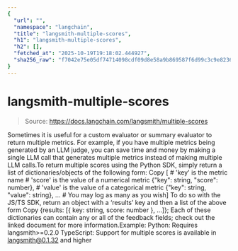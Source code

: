 ```yaml
---
{
  "url": "",
  "namespace": "langchain",
  "title": "langsmith-multiple-scores",
  "h1": "langsmith-multiple-scores",
  "h2": [],
  "fetched_at": "2025-10-19T19:18:02.444927",
  "sha256_raw": "f7042e75e05df74714098cdf09d8e58a9b869587f6d99c3c9e82365a11ad37e8"
}
---
```


# langsmith-multiple-scores

> Source: https://docs.langchain.com/langsmith/multiple-scores

Sometimes it is useful for a custom evaluator or summary evaluator to return multiple metrics. For example, if you have multiple metrics being generated by an LLM judge, you can save time and money by making a single LLM call that generates multiple metrics instead of making multiple LLM calls.To return multiple scores using the Python SDK, simply return a list of dictionaries/objects of the following form:
Copy
[ # 'key' is the metric name # 'score' is the value of a numerical metric {"key": string, "score": number}, # 'value' is the value of a categorical metric {"key": string, "value": string}, ... # You may log as many as you wish]
To do so with the JS/TS SDK, return an object with a ‘results’ key and then a list of the above form
Copy
{results: [{ key: string, score: number }, ...]};
Each of these dictionaries can contain any or all of the feedback fields; check out the linked document for more information.Example:
Python: Requires langsmith>=0.2.0
TypeScript: Support for multiple scores is available in langsmith@0.1.32 and higher